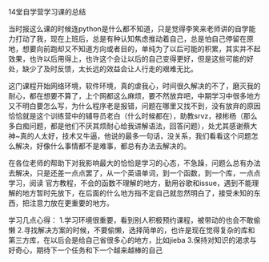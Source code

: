 14堂自学营学习课的总结

当时报这么课的时候连python是什么都不知道，只是觉得李笑来老师讲的自学能力打动了我，现在上班后，总是有种认知焦虑推动着自己，总是怕自己停留在原地，想要向前跑却又不知道方向或者目的，单纯为了以后可能的积累，其实并不起效果，也许以后用得上，也许这个会让以后的自己变得更好，但是这些可能的好处，缺少了及时反馈，太长远的效益会让人行走的艰难无比。

这门课程开始网络环境，软件环境，真的虐我心，时间很久解决的不了，磨灭我的耐心，都在想要不算了，上个网都这么麻烦，要不然放弃吧，中期学习中很多地方又不明白要怎么写，为什么程序老是报错，问题在哪里又找不到，没有放弃的原因恰恰就是这个训练营中的辅导员老白（什么时候都在），助教srvz，禄彬杨（那么多白痴问题，都是他们不厌其烦耐心给我讲解语法，回答问题），处尤其感谢蔡大神~真的人太好，技术又牛逼，他说的最多一句话，没关系，我们看看这个问题怎么解决，好像什么事情都不是难事，都总有办法去解决的。

在各位老师的帮助下对我影响最大的恰恰是学习的心态，不急躁，问题么总有办法去解决，只是还差一点点罢了，从一个英语单词，到一个函数，到一个库，一点点学习，阅读 官方教程，不会的函数不理解的地方，勤用谷歌和issue，遇到不能理解的地方暂时先放下，在后面的什么地方指不定自己就忽然明白了，接受未知的东西，把注意力放在更重要的地方。

学习几点心得：
1.学习环境很重要，看到别人积极预约课程，被带动的也会不敢偷懒
2.寻找解决方案的时候，不要偷懒，选择简单的，也许是现在觉得复杂的库和第三方库，在以后会是给自己省很多心的地方，比如jieba
3.保持对知识的渴求与好奇心，期待下一个任务和下一个越来越棒的自己